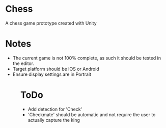 # Chess
A chess game prototype created with Unity

#  Notes
<ul>
<li>The current game is not 100% complete, as such it should be tested in the editor.</li>
<li>Target platform should be IOS or Android</li>
<li>Ensure display settings are in Portrait</li>
<ul>

# ToDo
<ul>
<li>Add detection for 'Check'</li>
<li>'Checkmate' should be automatic and not require the user to actually capture the king</li>
</ul>



